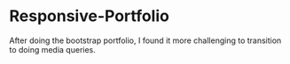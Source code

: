 # Responsive-Portfolio

After doing the bootstrap portfolio, I found it more challenging to transition to doing media queries.